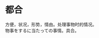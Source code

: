 # 都合

<div class="vocab-term">
<div class="vocab-term-title">方便，状况，形势，情由。处理事物时的情况。</div>
<div class="vocab-term-content">
物事をするに当たっての事情。具合。
</div>
</div>
